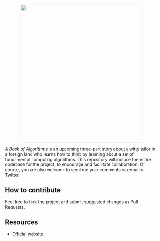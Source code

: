 <p align="center">
  <a href="http://bookofalgorithms.com/">
    <img src="http://bookofalgorithms.com/images/logo.png" hspace="0" vspace="0" width="400" height="453">
  </a>
</p>

_A Book of Algorithms_ is an upcoming three-part story about a witty tailor in a foreign land who learns how to think by learning about a set of fundamental computing algorithms. This repository will include the entire codebase for the project, to encourage and facilitate collaboration. Of course, you are also welcome to send me your comments via email or Twitter.

## How to contribute
Feel free to fork the project and submit suggested changes as Pull Requests.

## Resources
* [Official website](http://bookofalgorithms.com)
